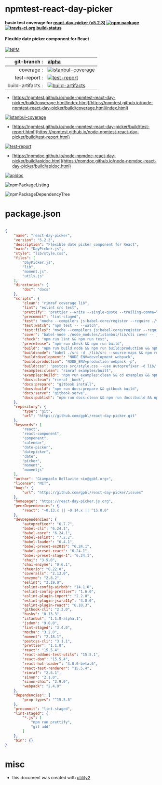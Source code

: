 # npmtest-react-day-picker

#### basic test coverage for  [react-day-picker (v5.2.3)](https://react-day-picker.js.org)  [![npm package](https://img.shields.io/npm/v/npmtest-react-day-picker.svg?style=flat-square)](https://www.npmjs.org/package/npmtest-react-day-picker) [![travis-ci.org build-status](https://api.travis-ci.org/npmtest/node-npmtest-react-day-picker.svg)](https://travis-ci.org/npmtest/node-npmtest-react-day-picker)

#### Flexible date picker component for React

[![NPM](https://nodei.co/npm/react-day-picker.png?downloads=true&downloadRank=true&stars=true)](https://www.npmjs.com/package/react-day-picker)

| git-branch : | [alpha](https://github.com/npmtest/node-npmtest-react-day-picker/tree/alpha)|
|--:|:--|
| coverage : | [![istanbul-coverage](https://npmtest.github.io/node-npmtest-react-day-picker/build/coverage.badge.svg)](https://npmtest.github.io/node-npmtest-react-day-picker/build/coverage.html/index.html)|
| test-report : | [![test-report](https://npmtest.github.io/node-npmtest-react-day-picker/build/test-report.badge.svg)](https://npmtest.github.io/node-npmtest-react-day-picker/build/test-report.html)|
| build-artifacts : | [![build-artifacts](https://npmtest.github.io/node-npmtest-react-day-picker/glyphicons_144_folder_open.png)](https://github.com/npmtest/node-npmtest-react-day-picker/tree/gh-pages/build)|

- [https://npmtest.github.io/node-npmtest-react-day-picker/build/coverage.html/index.html](https://npmtest.github.io/node-npmtest-react-day-picker/build/coverage.html/index.html)

[![istanbul-coverage](https://npmtest.github.io/node-npmtest-react-day-picker/build/screenCapture.buildCi.browser.%252Ftmp%252Fbuild%252Fcoverage.lib.html.png)](https://npmtest.github.io/node-npmtest-react-day-picker/build/coverage.html/index.html)

- [https://npmtest.github.io/node-npmtest-react-day-picker/build/test-report.html](https://npmtest.github.io/node-npmtest-react-day-picker/build/test-report.html)

[![test-report](https://npmtest.github.io/node-npmtest-react-day-picker/build/screenCapture.buildCi.browser.%252Ftmp%252Fbuild%252Ftest-report.html.png)](https://npmtest.github.io/node-npmtest-react-day-picker/build/test-report.html)

- [https://npmdoc.github.io/node-npmdoc-react-day-picker/build/apidoc.html](https://npmdoc.github.io/node-npmdoc-react-day-picker/build/apidoc.html)

[![apidoc](https://npmdoc.github.io/node-npmdoc-react-day-picker/build/screenCapture.buildCi.browser.%252Ftmp%252Fbuild%252Fapidoc.html.png)](https://npmdoc.github.io/node-npmdoc-react-day-picker/build/apidoc.html)

![npmPackageListing](https://npmtest.github.io/node-npmtest-react-day-picker/build/screenCapture.npmPackageListing.svg)

![npmPackageDependencyTree](https://npmtest.github.io/node-npmtest-react-day-picker/build/screenCapture.npmPackageDependencyTree.svg)



# package.json

```json

{
    "name": "react-day-picker",
    "version": "5.2.3",
    "description": "Flexible date picker component for React",
    "main": "DayPicker.js",
    "style": "lib/style.css",
    "files": [
        "DayPicker.js",
        "lib",
        "moment.js",
        "utils.js"
    ],
    "directories": {
        "doc": "docs"
    },
    "scripts": {
        "clean": "rimraf coverage lib",
        "lint": "eslint src test",
        "prettify": "prettier --write --single-quote --trailing-comma=\"es5\" \"{src,test,examples/src}/**/*.js\"",
        "precommit": "lint-staged",
        "test": "mocha --compilers js:babel-core/register --require ./test/setup.js --recursive --reporter spec",
        "test:watch": "npm test -- --watch",
        "test:files": "mocha --compilers js:babel-core/register --require ./test/setup.js --reporter spec --bail --watch",
        "cover": "babel-node ./node_modules/istanbul/lib/cli cover -- _mocha --recursive --reporter spec",
        "check": "npm run lint && npm run test",
        "prerelease": "npm run check && npm run build",
        "build": "npm run build:node && npm run build:production && npm run build:development",
        "build:node": "babel ./src -d ./lib/src --source-maps && npm run build:css",
        "build:development": "NODE_ENV=development webpack",
        "build:production": "NODE_ENV=production webpack -p",
        "build:css": "postcss src/style.css --use autoprefixer -d lib/ --no-map",
        "examples:clean": "rimraf examples/built",
        "examples:build": "npm run examples:clean && cd examples && npm run build && cd ..",
        "docs:clean": "rimraf _book",
        "docs:prepare": "gitbook install",
        "docs:build": "npm run docs:prepare && gitbook build",
        "docs:serve": "gitbook serve",
        "docs:publish": "npm run docs:clean && npm run docs:build && npm run examples:build && rimraf _book/examples && mv examples/built _book/examples && cd _book && ECHO react-day-picker.js.org > CNAME && git init && git commit --allow-empty -m 'Update docs and examples' && git checkout -b gh-pages && touch .nojekyll && git add . && git commit -am 'Update docs and examples' && git push git@github.com:gpbl/react-day-picker gh-pages --force"
    },
    "repository": {
        "type": "git",
        "url": "https://github.com/gpbl/react-day-picker.git"
    },
    "keywords": [
        "react",
        "react-component",
        "component",
        "calendar",
        "date-picker",
        "datepicker",
        "date",
        "picker",
        "moment",
        "momentjs"
    ],
    "author": "Giampaolo Bellavite <io@gpbl.org>",
    "license": "MIT",
    "bugs": {
        "url": "https://github.com/gpbl/react-day-picker/issues"
    },
    "homepage": "https://react-day-picker.js.org",
    "peerDependencies": {
        "react": "~0.13.x || ~0.14.x || ^15.0.0"
    },
    "devDependencies": {
        "autoprefixer": "6.7.7",
        "babel-cli": "6.24.1",
        "babel-core": "6.24.1",
        "babel-eslint": "7.2.2",
        "babel-loader": "6.4.1",
        "babel-preset-es2015": "6.24.1",
        "babel-preset-react": "6.24.1",
        "babel-preset-stage-1": "6.24.1",
        "chai": "3.5.0",
        "chai-enzyme": "0.6.1",
        "cheerio": "0.22.0",
        "coveralls": "2.13.0",
        "enzyme": "2.8.2",
        "eslint": "3.19.0",
        "eslint-config-airbnb": "14.1.0",
        "eslint-config-prettier": "1.6.0",
        "eslint-plugin-import": "2.2.0",
        "eslint-plugin-jsx-a11y": "4.0.0",
        "eslint-plugin-react": "6.10.3",
        "gitbook-cli": "2.3.0",
        "husky": "0.13.3",
        "istanbul": "1.1.0-alpha.1",
        "jsdom": "9.0.0",
        "lint-staged": "3.4.0",
        "mocha": "3.2.0",
        "moment": "2.18.1",
        "postcss-cli": "3.1.1",
        "prettier": "1.1.0",
        "react": "15.5.4",
        "react-addons-test-utils": "15.5.1",
        "react-dom": "15.5.4",
        "react-hot-loader": "3.0.0-beta.6",
        "react-test-renderer": "15.5.4",
        "rimraf": "2.6.1",
        "sinon": "2.1.0",
        "sinon-chai": "2.9.0",
        "webpack": "2.4.0"
    },
    "dependencies": {
        "prop-types": "^15.5.8"
    },
    "precommit": "lint-staged",
    "lint-staged": {
        "*.js": [
            "npm run prettify",
            "git add"
        ]
    },
    "bin": {}
}
```



# misc
- this document was created with [utility2](https://github.com/kaizhu256/node-utility2)
